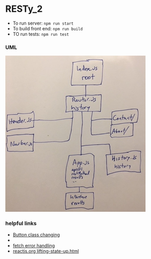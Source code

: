 # RESTy_2

- To run server: `npm run start`
- To build front end: `npm run build`
- TO run tests: `npm run test`

### UML
![UML](restyUml.jpg)

### helpful links
- [Button class changing](https://jsfiddle.net/tkkqx2y2/)
- []()
- [fetch error handling](https://gomakethings.com/error-handing-when-using-the-vanilla-js-fetch-method-with-async-and-await/)
- [reactjs.org lifting-state-up.html](https://reactjs.org/docs/lifting-state-up.html)
